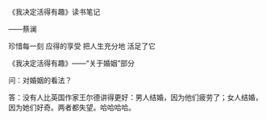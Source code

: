 《我决定活得有趣》读书笔记

——蔡澜

珍惜每一刻
应得的享受
把人生充分地
活足了它


《我决定活得有趣》——“关于婚姻”部分

问：对婚姻的看法？

答：没有人比英国作家王尔德讲得更好：男人结婚，因为他们疲劳了；女人结婚，因为她们好奇。两者都失望。哈哈哈哈。